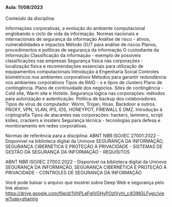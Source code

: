
#### **Aula: 11/08/2023**

Conteúdo da disciplina:

Informações corporativas, a evolução do ambiente computacional englobando o ciclo de vida da informação.
Normas nacionais e internacionais de segurança da informação
Análise de risco - ativos, vulnerabilidades e impactos
Método GUT para análise de riscos
Planos, procedimentos e políticas de segurança da informação
O custodiante da informação
Classificação da informação - exemplo de possíveis classificações nas empresas
Segurança física nas corporações - localização física e recomendações essenciais para utilização de equipamentos computacionais
Introdução à Engenharia Social
Controles biométricos nos ambientes corporativos
Métodos para garantir redundância nos ambientes corporativos
Tipos de RAID - s e tipos de clusters
Plano de contingência. Plano de continuidade dos negócios. Sites de contingência - Cold site, Warm site e Hotsite.
Segurança lógica nas corporações: métodos para autorização e autenticação.
Política de backup dos colaboradores.
Tipos de vírus de computador: Worm, Trojan, Hoax, Backdoor e outros.
PROXY, VPN, VLAN, IPS, IDS, HONEYPOT, FIREWALL E DMZ.
Introdução à criptografia
Tipos de atacantes nas corporações: hackers, lammers, script kidies, crackers e insiders
Segurança técnica - tecnologias para defesa e monitoramento em redes corporativas.

Normas de referência para a disciplina:
ABNT NBR ISO/IEC 27001:2022 - Disponível na biblioteca digital da Uninove
SEGURANÇA DA INFORMAÇÃO, SEGURANÇA CIBERNÉTICA E PROTEÇÃO À PRIVACIDADE - SISTEMAS DE GESTÃO DA SEGURANÇA DA INFORMAÇÃO - REQUISITOS

ABNT NBR ISO/IEC 27002:2022 - Disponível na biblioteca digital da Uninove
SEGURANÇA DA INFORMAÇÃO, SEGURANÇA CIBERNÉTICA E PROTEÇÃO À PRIVACIDADE - CONTROLES DE SEGURANÇA DA INFORMAÇÃO

Você pode baixar o arquivo que mostrei sobre Deep Web e segurança pelo link abaixo:
https://drive.google.com/file/d/1VhPLeFglVGHyPOzlVyhl_c4OINGLFygc/view?usp=sharing


